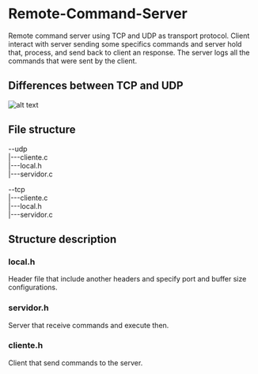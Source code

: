# Remote-Command-Server

Remote command server using TCP and UDP as transport protocol.
Client interact with server sending some specifics commands and server hold that, process, and send back to client an response. 
The server logs all the commands that were sent by the client.
## Differences between TCP and UDP
![alt text](https://microchip.wdfiles.com/local--files/tcpip:tcp-vs-udp/TCP_vs_UDP.JPG)

## File structure
--udp<br>
|---cliente.c<br>
|---local.h<br>
|---servidor.c<br>

--tcp<br>
|---cliente.c<br>
|---local.h<br>
|---servidor.c<br>

## Structure description

### local.h
Header file that include another headers and specify port and buffer size configurations.

### servidor.h
Server that receive commands and execute then.

### cliente.h
Client that send commands to the server.

